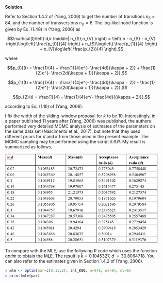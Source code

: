 **Solution.**

Refer to Section 1.4.2 of (Yang, 2006) to get the number of transitions
$n_{S} = 84$, and the number of transversions $n_{V} = 6$. The
log-likelihood function is given by Eq. (1.48) in (Yang, 2006) as

$$\mathcal{l}\left( d,k \middle| n_{S},n_{V} \right) = \left( n - n_{S} - n_{V} \right)\log\left( \frac{p_{0}}{4} \right) + n_{S}\log\left( \frac{p_{1}}{4} \right) + n_{V}\log\left( \frac{p_{2}}{4} \right),$$

where

$$p_{0}(t) = \frac{1}{4} + \frac{1}{4}e^{- \frac{4d}{\kappa + 2}} + \frac{1}{2}e^{- \frac{2d(\kappa + 1)}{\kappa + 2}},$$

$$p_{1}(t) = \frac{1}{4} + \frac{1}{4}e^{- \frac{4d}{\kappa + 2}} - \frac{1}{2}e^{- \frac{2d(\kappa + 1)}{\kappa + 2}},$$

$$p_{2}(t) = \frac{1}{4} - \frac{1}{4}e^{- \frac{4d}{(\kappa + 2)}},$$

according to Eq. (1.10) of (Yang, 2006).

I fix the width of the sliding-window proposal for $k$ to be 10.
Interestingly, in a paper published 11 years after (Yang, 2006) was
published, the authors performed very detailed MCMC analysis of
estimates of the parameters on the same data set (Nascimento et al.,
2017), but note that they used different priors for $d$ and $k$ from
those used in the present example. The MCMC sampling may be performed
using the script *5.6.R*. My result is summarized as follows.

<p align="center">
  <img src="img/5.6-1.png">
</p>

To compare with the MLE, use the following R code which uses the
function *optim* to obtain the MLE. The result is
$\widehat{k} = 0.1045327$, $\widehat{d}\  = 30.8064718$. You can also
refer to the estimates given in Section 1.4.2 of (Yang, 2006).

```R
> mle <- optim(par=c(0.13,2), lnl_K80, n=948, ns=84, nv=6)
> print(mle$par)
```
